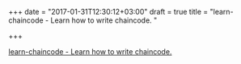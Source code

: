 +++
date = "2017-01-31T12:30:12+03:00"
draft = true
title = "learn-chaincode - Learn how to write chaincode. "

+++

<p><a href="https://t.co/Rj2I6ut0N8">learn-chaincode - Learn how to write chaincode. </a></p>

